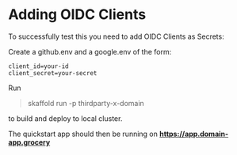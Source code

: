 # Adding OIDC Clients
To successfully test this you need to add OIDC Clients as Secrets:

Create a github.env and a google.env of the form:
```
client_id=your-id
client_secret=your-secret
```

Run
> skaffold run -p thirdparty-x-domain

to build and deploy to local cluster.

The quickstart app should then be running on **https://app.domain-app.grocery**
